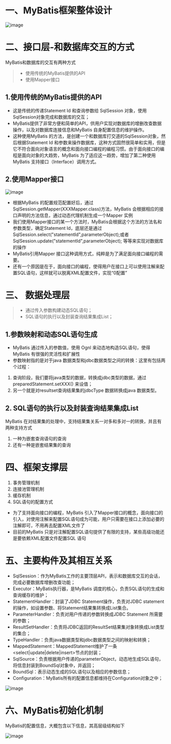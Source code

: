 # 一、MyBatis框架整体设计


![image](https://github.com/csy512889371/learnDoc/blob/master/image/2018/mybatis/y1.png)

# 二、接口层-和数据库交互的方式

MyBatis和数据库的交互有两种方式

>* 使用传统的MyBatis提供的API
>* 使用Mapper接口

## 1.使用传统的MyBatis提供的API

* 这是传统的传递Statement Id 和查询参数给 SqlSession 对象，使用 SqlSession对象完成和数据库的交互；
* MyBatis提供了非常方便和简单的API，供用户实现对数据库的增删改查数据操作，以及对数据库连接信息和MyBatis 自身配置信息的维护操作。
* 这种使用MyBatis 的方法，是创建一个和数据库打交道的SqlSession对象，然后根据Statement Id 和参数来操作数据库，这种方式固然很简单和实用，但是它不符合面向对象语言的概念和面向接口编程的编程习惯。由于面向接口的编程是面向对象的大趋势，MyBatis 为了适应这一趋势，增加了第二种使用MyBatis 支持接口（Interface）调用方式。

## 2.使用Mapper接口
![image](https://github.com/csy512889371/learnDoc/blob/master/image/2018/mybatis/y2.png)

* 根据MyBatis 的配置规范配置好后，通过SqlSession.getMapper(XXXMapper.class)方法，MyBatis 会根据相应的接口声明的方法信息，通过动态代理机制生成一个Mapper 实例
* 我们使用Mapper接口的某一个方法时，MyBatis会根据这个方法的方法名和参数类型，确定Statement Id，底层还是通过SqlSession.select("statementId",parameterObject);或者SqlSession.update("statementId",parameterObject); 等等来实现对数据库的操作
* MyBatis引用Mapper 接口这种调用方式，纯粹是为了满足面向接口编程的需要。
* 还有一个原因是在于，面向接口的编程，使得用户在接口上可以使用注解来配置SQL语句，这样就可以脱离XML配置文件，实现“0配置”

# 三、 数据处理层

>* 通过传入参数构建动态SQL语句；
>* SQL语句的执行以及封装查询结果集成List<E>；

## 1.参数映射和动态SQL语句生成
* MyBatis 通过传入的参数值，使用 Ognl 来动态地构造SQL语句，使得MyBatis 有很强的灵活性和扩展性
* 参数映射指的是对于java 数据类型和jdbc数据类型之间的转换：这里有包括两个过程：
1) 查询阶段，我们要将java类型的数据，转换成jdbc类型的数据，通过 preparedStatement.setXXX() 来设值；
2) 另一个就是对resultset查询结果集的jdbcType 数据转换成java 数据类型。

## 2. SQL语句的执行以及封装查询结果集成List<E>

MyBatis 在对结果集的处理中，支持结果集关系一对多和多对一的转换，并且有两种支持方式
1) 一种为嵌套查询语句的查询
2) 还有一种是嵌套结果集的查询

# 四、框架支撑层
1) 事务管理机制
2) 连接池管理机制
3) 缓存机制
4) SQL语句的配置方式
* 为了支持面向接口的编程，MyBatis 引入了Mapper接口的概念，面向接口的引入，对使用注解来配置SQL语句成为可能，用户只需要在接口上添加必要的注解即可，不用再去配置XML文件了
* 目前的MyBatis 只是对注解配置SQL语句提供了有限的支持，某些高级功能还是要依赖XML配置文件配置SQL 语句

# 五、主要构件及其相互关系

* SqlSession：作为MyBatis工作的主要顶层API，表示和数据库交互的会话，完成必要数据库增删改查功能；
* Executor：MyBatis执行器，是MyBatis 调度的核心，负责SQL语句的生成和查询缓存的维护；
* StatementHandler：封装了JDBC Statement操作，负责对JDBC statement 的操作，如设置参数、将Statement结果集转换成List集合。
* ParameterHandler：负责对用户传递的参数转换成JDBC Statement 所需要的参数；
* ResultSetHandler：负责将JDBC返回的ResultSet结果集对象转换成List类型的集合；
* TypeHandler：负责java数据类型和jdbc数据类型之间的映射和转换；
* MappedStatement：MappedStatement维护了一条<select|update|delete|insert>节点的封装；
* SqlSource：负责根据用户传递的parameterObject，动态地生成SQL语句，将信息封装到BoundSql对象中，并返回；
* BoundSql：表示动态生成的SQL语句以及相应的参数信息；
* Configuration：MyBatis所有的配置信息都维持在Configuration对象之中；

![image](https://github.com/csy512889371/learnDoc/blob/master/image/2018/mybatis/y3.png)


# 六、MyBatis初始化机制
MyBatis的配置信息，大概包含以下信息，其高层级结构如下

![image](https://github.com/csy512889371/learnDoc/blob/master/image/2018/mybatis/y4.png)


